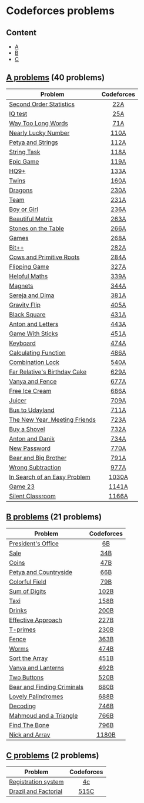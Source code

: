 # Codeforces problems

## Content

- [A](#A)
- [B](#B)
- [C](#C)

## [A problems](https://github.com/youssef7ussien/ProblemSolving/tree/master/Codeforces/A) (40 problems) <a name="A"></a>

|     Problem                   | Codeforces   |
| ---------------------- | :-----------------------: |
| [Second Order Statistics](https://github.com/youssef7ussien/ProblemSolving/tree/master/Codeforces/A/22A%20-%20Second%20Order%20Statistics)  | [22A](https://codeforces.com/problemset/problem/22/A) |
| [IQ test](https://github.com/youssef7ussien/ProblemSolving/tree/master/Codeforces/A/25A%20-%20IQ%20test)  | [25A](https://codeforces.com/problemset/problem/25/A) |
| [Way Too Long Words](https://github.com/youssef7ussien/ProblemSolving/tree/master/Codeforces/A/71A%20-%20Way%20Too%20Long%20Words)  | [71A](https://codeforces.com/problemset/problem/71/A)   |
| [Nearly Lucky Number](https://github.com/youssef7ussien/ProblemSolving/tree/master/Codeforces/A/110A%20-%20Nearly%20Lucky%20Number) | [110A](https://codeforces.com/problemset/problem/110/A)  |
| [Petya and Strings](https://github.com/youssef7ussien/ProblemSolving/tree/master/Codeforces/A/112A%20-%20Petya%20and%20Strings) | [112A](https://codeforces.com/contest/112/problem/A) |
| [String Task](https://github.com/youssef7ussien/ProblemSolving/tree/master/Codeforces/A/118A%20-%20String%20Task)  | [118A](https://codeforces.com/problemset/problem/118/A) |
| [Epic Game](https://github.com/youssef7ussien/ProblemSolving/tree/master/Codeforces/A/119A%20-%20Epic%20Game)  | [119A](https://codeforces.com/problemset/problem/119/A) |
| [HQ9+](https://github.com/youssef7ussien/ProblemSolving/tree/master/Codeforces/A/133A%20-%20HQ9%2B)  | [133A](https://codeforces.com/problemset/problem/133/A) |
| [Twins](https://github.com/youssef7ussien/ProblemSolving/tree/master/Codeforces/A/160A%20-%20Twins)  | [160A](https://codeforces.com/problemset/problem/160/A) |
| [Dragons](https://github.com/youssef7ussien/ProblemSolving/tree/master/Codeforces/A/230A%20-%20Dragons)  | [230A](https://codeforces.com/problemset/problem/230/A) |
| [Team](https://github.com/youssef7ussien/ProblemSolving/tree/master/Codeforces/A/231A%20-%20Team)  | [231A](https://codeforces.com/problemset/problem/231/A) |
| [Boy or Girl](https://github.com/youssef7ussien/ProblemSolving/tree/master/Codeforces/A/236A%20-%20Boy%20or%20Girl)  | [236A](https://codeforces.com/problemset/problem/236/A) |
| [Beautiful Matrix](https://github.com/youssef7ussien/ProblemSolving/tree/master/Codeforces/A/263A%20-%20Beautiful%20Matrix)  | [263A](https://codeforces.com/problemset/problem/263/A) |
| [Stones on the Table](https://github.com/youssef7ussien/ProblemSolving/tree/master/Codeforces/A/266A%20-%20Stones%20on%20the%20Table)  | [266A](https://codeforces.com/problemset/problem/266/A) |
| [Games](https://github.com/youssef7ussien/ProblemSolving/tree/master/Codeforces/A/268A%20-%20Games)  | [268A](https://codeforces.com/problemset/problem/268/A) |
| [Bit++](https://github.com/youssef7ussien/ProblemSolving/tree/master/Codeforces/A/282A%20-%20Bit%2B%2B) | [282A](https://codeforces.com/problemset/problem/282/A) |
| [Cows and Primitive Roots](https://github.com/youssef7ussien/ProblemSolving/tree/master/Codeforces/A/284A%20-%20Cows%20and%20Primitive%20Roots) | [284A](https://codeforces.com/problemset/problem/284/A) |
| [Flipping Game](https://github.com/youssef7ussien/ProblemSolving/tree/master/Codeforces/A/327A%20-%20Flipping%20Game)  | [327A](https://codeforces.com/problemset/problem/327/A) |
| [Helpful Maths](https://github.com/youssef7ussien/ProblemSolving/tree/master/Codeforces/A/339A%20-%20%20Helpful%20Maths)  | [339A](https://codeforces.com/problemset/problem/339/A) |
| [Magnets](https://github.com/youssef7ussien/ProblemSolving/tree/master/Codeforces/A/344A%20-%20Magnets)  | [344A](https://codeforces.com/problemset/problem/344/A) |
| [Sereja and Dima](https://github.com/youssef7ussien/ProblemSolving/tree/master/Codeforces/A/381A%20-%20Sereja%20and%20Dima)  | [381A](https://codeforces.com/problemset/problem/381/A) |
| [Gravity Flip](https://github.com/youssef7ussien/ProblemSolving/tree/master/Codeforces/A/405A%20-%20Gravity%20Flip)  | [405A](https://codeforces.com/problemset/problem/405/A) |
| [Black Square](https://github.com/youssef7ussien/ProblemSolving/tree/master/Codeforces/A/431A%20-%20Black%20Square)  | [431A](https://codeforces.com/problemset/problem/431/A) |
| [Anton and Letters](https://github.com/youssef7ussien/ProblemSolving/tree/master/Codeforces/A/443A%20-%20Anton%20and%20Letters)  | [443A](https://codeforces.com/problemset/problem/443/A) |
| [Game With Sticks](https://github.com/youssef7ussien/ProblemSolving/tree/master/Codeforces/A/451A%20-%20Game%20With%20Sticks)  | [451A](https://codeforces.com/problemset/problem/451/A) |
| [Keyboard](https://github.com/youssef7ussien/ProblemSolving/tree/master/Codeforces/A/474A%20-%20%20Keyboard)  | [474A](https://codeforces.com/problemset/problem/474/A) |
| [Calculating Function](https://github.com/youssef7ussien/ProblemSolving/tree/master/Codeforces/A/486A%20-%20Calculating%20Function)  | [486A](https://codeforces.com/problemset/problem/486/A) |
| [Combination Lock](https://github.com/youssef7ussien/ProblemSolving/tree/master/Codeforces/A/540A-%20Combination%20Lock)  | [540A](https://codeforces.com/problemset/problem/540/A) |
| [Far Relative's Birthday Cake](https://github.com/youssef7ussien/ProblemSolving/tree/master/Codeforces/A/629A%20-%20Far%20Relative's%20Birthday%20Cake)  | [629A](https://codeforces.com/problemset/problem/629/A) |
| [Vanya and Fence](https://github.com/youssef7ussien/ProblemSolving/tree/master/Codeforces/A/677A%20-%20Vanya%20and%20Fence)  | [677A](https://codeforces.com/problemset/problem/677/A) |
| [Free Ice Cream](https://github.com/youssef7ussien/ProblemSolving/tree/master/Codeforces/A/686A%20-%20Free%20Ice%20Cream)  | [686A](https://codeforces.com/problemset/problem/686/A) |
| [Juicer](https://github.com/youssef7ussien/ProblemSolving/tree/master/Codeforces/A/709A%20-%20Juicer)  | [709A](https://codeforces.com/problemset/problem/709/A) |
| [Bus to Udayland](https://github.com/youssef7ussien/ProblemSolving/tree/master/Codeforces/A/711A%20-%20Bus%20to%20Udayland)  | [711A](https://codeforces.com/problemset/problem/711/A) |
| [The New Year_Meeting Friends](https://github.com/youssef7ussien/ProblemSolving/tree/master/Codeforces/A/723A%20-%20The%20New%20Year_Meeting%20Friends)  | [723A](https://codeforces.com/problemset/problem/723/A) |
| [Buy a Shovel](https://github.com/youssef7ussien/ProblemSolving/tree/master/Codeforces/A/732A%20-%20Buy%20a%20Shovel)  | [732A](https://codeforces.com/problemset/problem/732/A) |
| [Anton and Danik](https://github.com/youssef7ussien/ProblemSolving/tree/master/Codeforces/A/734A%20-%20Anton%20and%20Danik)  | [734A](https://codeforces.com/problemset/problem/734/A) |
| [New Password](https://github.com/youssef7ussien/ProblemSolving/tree/master/Codeforces/A/770A%20-%20New%20Password)  | [770A](https://codeforces.com/problemset/problem/770/A) |
| [Bear and Big Brother](https://github.com/youssef7ussien/ProblemSolving/tree/master/Codeforces/A/791A%20-%20Bear%20and%20Big%20Brother)  | [791A](https://codeforces.com/problemset/problem/791/A) |
| [Wrong Subtraction](https://github.com/youssef7ussien/ProblemSolving/tree/master/Codeforces/A/977A%20-%20Wrong%20Subtraction) | [977A](https://codeforces.com/problemset/problem/977/A) |
| [In Search of an Easy Problem](https://github.com/youssef7ussien/ProblemSolving/tree/master/Codeforces/A/1030A%20-%20%20In%20Search%20of%20an%20Easy%20Problem) | [1030A](https://codeforces.com/problemset/problem/1030/A) |
| [Game 23](https://github.com/youssef7ussien/ProblemSolving/tree/master/Codeforces/A/1141A%20-%20Game%2023) | [1141A](https://codeforces.com/contest/1141/problem/A) |
| [Silent Classroom](https://github.com/youssef7ussien/ProblemSolving/tree/master/Codeforces/A/1166A%20-%20Silent%20Classroom) | [1166A](https://codeforces.com/contest/1166/problem/A) |

## [B problems](https://github.com/youssef7ussien/ProblemSolving/tree/master/Codeforces/B) (21 problems) <a name="B"></a>

|     Problem                   | Codeforces   |
| ---------------------- | :-----------------------: |
| [President's Office](https://github.com/youssef7ussien/ProblemSolving/tree/master/Codeforces/B/6B%20-%20%20President's%20Office) | [6B](https://codeforces.com/problemset/problem/6/B) |
| [Sale](https://github.com/youssef7ussien/ProblemSolving/tree/master/Codeforces/B/34B%20-%20Sale) | [34B](https://codeforces.com/problemset/problem/34/B) |
| [Coins](https://github.com/youssef7ussien/ProblemSolving/tree/master/Codeforces/B/47B%20-%20Coins) | [47B](https://codeforces.com/problemset/problem/47/B) |
| [Petya and Countryside](https://github.com/youssef7ussien/ProblemSolving/tree/master/Codeforces/B/66B%20-%20%20Petya%20and%20Countryside) | [66B](https://codeforces.com/problemset/problem/66/B) |
| [Colorful Field](https://github.com/youssef7ussien/ProblemSolving/tree/master/Codeforces/B/79B%20-%20Colorful%20Field) | [79B](https://codeforces.com/problemset/problem/79/B) |
| [Sum of Digits](https://github.com/youssef7ussien/ProblemSolving/tree/master/Codeforces/B/102B%20-%20Sum%20of%20Digits) | [102B](https://codeforces.com/problemset/problem/102/B) |
| [Taxi](https://github.com/youssef7ussien/ProblemSolving/tree/master/Codeforces/B/158B%20-%20Taxi) | [158B](https://codeforces.com/problemset/problem/158/B) |
| [Drinks](https://github.com/youssef7ussien/ProblemSolving/tree/master/Codeforces/B/200B%20-%20Drinks) | [200B](https://codeforces.com/problemset/problem/200/B) |
| [Effective Approach](https://github.com/youssef7ussien/ProblemSolving/tree/master/Codeforces/B/227B%20-%20Effective%20Approach) | [227B](https://codeforces.com/problemset/problem/227/B) |
| [T-primes](https://github.com/youssef7ussien/ProblemSolving/tree/master/Codeforces/B/230B%20-%20T-primes) | [230B](https://codeforces.com/problemset/problem/230/B) |
| [Fence](https://github.com/youssef7ussien/ProblemSolving/tree/master/Codeforces/B/363B%20-%20Fence) | [363B](https://codeforces.com/problemset/problem/363/B) |
| [Worms](https://github.com/youssef7ussien/ProblemSolving/tree/master/Codeforces/B/474B%20-%20Worms) | [474B](https://codeforces.com/problemset/problem/474/B) |
| [Sort the Array](https://github.com/youssef7ussien/ProblemSolving/tree/master/Codeforces/B/451B%20-%20Sort%20the%20Array) | [451B](https://codeforces.com/problemset/problem/451/B) |
| [Vanya and Lanterns](https://github.com/youssef7ussien/ProblemSolving/tree/master/Codeforces/B/492B%20-%20Vanya%20and%20Lanterns) | [492B](https://codeforces.com/problemset/problem/492/B) |
| [Two Buttons](https://github.com/youssef7ussien/ProblemSolving/tree/master/Codeforces/B/520B%20-%20%20Two%20Buttons) | [520B](https://codeforces.com/problemset/problem/520/B) |
| [Bear and Finding Criminals](https://github.com/youssef7ussien/ProblemSolving/tree/master/Codeforces/B/680B%20-%20%20Bear%20and%20Finding%20Criminals) | [680B](https://codeforces.com/problemset/problem/680/B) |
| [Lovely Palindromes](https://github.com/youssef7ussien/ProblemSolving/tree/master/Codeforces/B/688B%20-%20%20Lovely%20Palindromes) | [688B](https://codeforces.com/problemset/problem/688/B) |
| [Decoding](https://github.com/youssef7ussien/ProblemSolving/tree/master/Codeforces/B/746B%20-%20%20Decoding) | [746B](https://codeforces.com/problemset/problem/746/B) |
| [Mahmoud and a Triangle](https://github.com/youssef7ussien/ProblemSolving/tree/master/Codeforces/B/766B%20-%20Mahmoud%20and%20a%20Triangle) | [766B](https://codeforces.com/problemset/problem/766/B) |
| [Find The Bone](https://github.com/youssef7ussien/ProblemSolving/tree/master/Codeforces/B/796B%20-%20Find%20The%20Bone) | [796B](https://codeforces.com/problemset/problem/796/B) |
| [Nick and Array](https://github.com/youssef7ussien/ProblemSolving/tree/master/Codeforces/B/1180B%20-%20%20Nick%20and%20Array) | [1180B](https://codeforces.com/problemset/problem/1180/B) |

## [C problems](https://github.com/youssef7ussien/ProblemSolving/tree/master/Codeforces/C) (2 problems) <a name="C"></a>

|     Problem                   | Codeforces   |
| ---------------------- | :-----------------------: |
|[Registration system](https://github.com/youssef7ussien/ProblemSolving/tree/master/Codeforces/C/4C%20-%20Registration%20system) | [4c](https://codeforces.com/problemset/problem/4/c) |
|[Drazil and Factorial](https://github.com/youssef7ussien/ProblemSolving/tree/master/Codeforces/C/515C%20-%20Drazil%20and%20Factorial) | [515C](https://codeforces.com/problemset/problem/515/c) |
